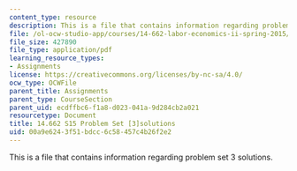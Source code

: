 ```yaml
---
content_type: resource
description: This is a file that contains information regarding problem set 3 solutions.
file: /ol-ocw-studio-app/courses/14-662-labor-economics-ii-spring-2015/00a9e6243f51bdcc6c58457c4b26f2e2_MIT14_662S15_pset3_sol.pdf
file_size: 427890
file_type: application/pdf
learning_resource_types:
- Assignments
license: https://creativecommons.org/licenses/by-nc-sa/4.0/
ocw_type: OCWFile
parent_title: Assignments
parent_type: CourseSection
parent_uid: ecdffbc6-f1a8-d023-041a-9d284cb2a021
resourcetype: Document
title: 14.662 S15 Problem Set [3]solutions
uid: 00a9e624-3f51-bdcc-6c58-457c4b26f2e2
---
```

This is a file that contains information regarding problem set 3 solutions.